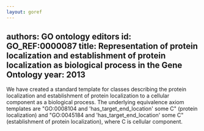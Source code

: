 ```yaml
---
layout: goref
--- 
```

authors: GO ontology editors
id: GO_REF:0000087
title: Representation of protein localization and establishment of protein localization as biological process in the Gene Ontology
year: 2013
---

We have created a standard template for classes describing the protein localization and establishment of protein localization to a cellular component as a biological process. The underlying equivalence axiom templates are "GO:0008104 and 'has_target_end_location' some C" (protein localization) and "GO:0045184 and 'has_target_end_location' some C" (establishment of protein localization), where C is cellular component.
